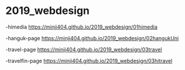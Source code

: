 # 2019_webdesign
-himedia https://minji404.github.io/2019_webdesign/01himedia

-hanguk-page https://minji404.github.io/2019_webdesign/02hangukUni

-travel-page https://minji404.github.io/2019_webdesign/03travel

-travelfin-page https://minji404.github.io/2019_webdesign/03hitravel
